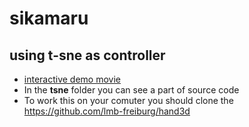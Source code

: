 # sikamaru
## using t-sne as controller
- [interactive demo movie](https://youtu.be/7NFP3dSa4JI)
- In the **tsne** folder you can see a part of source code
- To work this on your comuter you should clone the https://github.com/lmb-freiburg/hand3d


